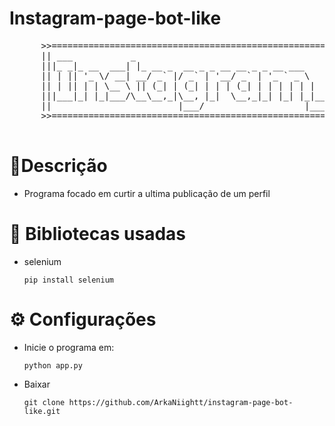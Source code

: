 # Instagram-page-bot-like
  <div align="center">
    <pre>
      >>======================================================================<<
      || ___           _                                      ____        _   ||
      |||_ _|_ __  ___| |_ __ _  __ _ _ __ __ _ _ __ ___     | __ )  ___ | |_ ||
      || | || '_ \/ __| __/ _` |/ _` | '__/ _` | '_ ` _ \    |  _ \ / _ \| __|||
      || | || | | \__ \ || (_| | (_| | | | (_| | | | | | |   | |_) | (_) | |_ ||
      |||___|_| |_|___/\__\__,_|\__, |_|  \__,_|_| |_| |_|___|____/ \___/ \__|||
      ||                        |___/                   |_____|               ||
      >>======================================================================<<
    </pre>
  </div>
        
# 🧾Descrição 
+ Programa focado em curtir a ultima publicação de um perfil

# 📖 Bibliotecas usadas
+ selenium

  ```
  pip install selenium
  ```
# ⚙️ Configurações

+ Inicie o programa em:

    ```
    python app.py
    ```
+ Baixar

    ```
    git clone https://github.com/ArkaNiightt/instagram-page-bot-like.git
    ```
